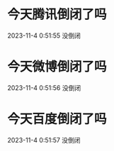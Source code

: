 # 今天腾讯倒闭了吗

2023-11-4 0:51:55 没倒闭

# 今天微博倒闭了吗

2023-11-4 0:51:56 没倒闭

# 今天百度倒闭了吗

2023-11-4 0:51:57 没倒闭

